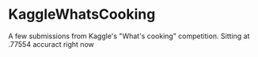 # KaggleWhatsCooking
A few submissions from Kaggle's "What's cooking" competition. Sitting at .77554 accuract right now
